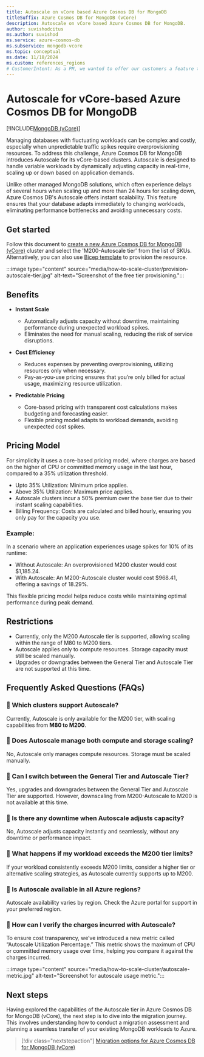 ```yaml
---
title: Autoscale on vCore based Azure Cosmos DB for MongoDB
titleSuffix: Azure Cosmos DB for MongoDB (vCore)
description: Autoscale on vCore based Azure Cosmos DB for MongoDB.
author: suvishodcitus
ms.author: suvishod
ms.service: azure-cosmos-db
ms.subservice: mongodb-vcore
ms.topic: conceptual
ms.date: 11/18/2024
ms.custom: references_regions
# CustomerIntent: As a PM, we wanted to offer our customers a feature that allows database adapts immediately to changing workloads, eliminating performance bottlenecks 
---
```



# Autoscale for vCore-based Azure Cosmos DB for MongoDB

[!INCLUDE[MongoDB (vCore)](~/reusable-content/ce-skilling/azure/includes/cosmos-db/includes/appliesto-mongodb-vcore.md)]

Managing databases with fluctuating workloads can be complex and costly, especially when unpredictable traffic spikes require overprovisioning resources. To address this 
challenge, Azure Cosmos DB for MongoDB introduces Autoscale for its vCore-based clusters. Autoscale is designed to handle variable workloads by dynamically adjusting capacity 
in real-time, scaling up or down based on application demands.

Unlike other managed MongoDB solutions, which often experience delays of several hours when scaling up and more than 24 hours 
for scaling down, Azure Cosmos DB's Autoscale offers instant scalability. This feature ensures that your database adapts 
immediately to changing workloads, eliminating performance bottlenecks and avoiding unnecessary costs.

## Get started

Follow this document to [create a new Azure Cosmos DB for MongoDB (vCore)](quickstart-portal.md) cluster and select the 'M200-Autoscale tier' from the list of SKUs. 
Alternatively, you can also use [Bicep template](quickstart-bicep.md) to provision the resource.

:::image type="content" source="media/how-to-scale-cluster/provision-autoscale-tier.jpg" alt-text="Screenshot of the free tier provisioning.":::

## Benefits

- **Instant Scale**

  - Automatically adjusts capacity without downtime, maintaining performance during unexpected workload spikes.
  - Eliminates the need for manual scaling, reducing the risk of service disruptions.

- **Cost Efficiency**

  - Reduces expenses by preventing overprovisioning, utilizing resources only when necessary.
  - Pay-as-you-use pricing ensures that you’re only billed for actual usage, maximizing resource utilization.

- **Predictable Pricing**

  - Core-based pricing with transparent cost calculations makes budgeting and forecasting easier.
  - Flexible pricing model adapts to workload demands, avoiding unexpected cost spikes.

## Pricing Model

For simplicity it uses a core-based pricing model, where charges are based on the higher of CPU or committed memory usage 
in the last hour, compared to a 35% utilization threshold.

* Upto 35% Utilization: Minimum price applies.
* Above 35% Utilization: Maximum price applies.
* Autoscale clusters incur a 50% premium over the base tier due to their instant scaling capabilities.
* Billing Frequency: Costs are calculated and billed hourly, ensuring you only pay for the capacity you use.

### Example:
In a scenario where an application experiences usage spikes for 10% of its runtime:

* Without Autoscale: An overprovisioned M200 cluster would cost $1,185.24.
* With Autoscale: An M200-Autoscale cluster would cost $968.41, offering a savings of 18.29%.

This flexible pricing model helps reduce costs while maintaining optimal performance during peak demand.

## Restrictions

- Currently, only the M200 Autoscale tier is supported, allowing scaling within the range of M80 to M200 tiers.
- Autoscale applies only to compute resources. Storage capacity must still be scaled manually.
- Upgrades or downgrades between the General Tier and Autoscale Tier are not supported at this time.

## Frequently Asked Questions (FAQs)

### 🔹 Which clusters support Autoscale?  
Currently, Autoscale is only available for the M200 tier, with scaling capabilities from **M80 to M200**.  

### 🔹 Does Autoscale manage both compute and storage scaling?  
No, Autoscale only manages compute resources. Storage must be scaled manually.  

### 🔹 Can I switch between the General Tier and Autoscale Tier?  
Yes, upgrades and downgrades between the General Tier and Autoscale Tier are supported. However, downscaling from M200-Autoscale to M200 is not available at this time. 

### 🔹 Is there any downtime when Autoscale adjusts capacity?  
No, Autoscale adjusts capacity instantly and seamlessly, without any downtime or performance impact.  

### 🔹 What happens if my workload exceeds the M200 tier limits?  
If your workload consistently exceeds M200 limits, consider a higher tier or alternative scaling strategies, as Autoscale currently supports up to M200.  

### 🔹 Is Autoscale available in all Azure regions?  
Autoscale availability varies by region. Check the Azure portal for support in your preferred region.  

### 🔹 How can I verify the charges incurred with Autoscale?  
To ensure cost transparency, we’ve introduced a new metric called “Autoscale Utilization Percentage.” 
This metric shows the maximum of CPU or committed memory usage over time, helping you compare it against the charges incurred.  

:::image type="content" source="media/how-to-scale-cluster/autoscale-metric.jpg" alt-text="Screenshot for autoscale usage metric.":::

## Next steps

Having explored the capabilities of the Autoscale tier in Azure Cosmos DB for MongoDB (vCore), the next step is to dive into the migration journey. This involves understanding how to conduct a migration assessment and planning a seamless transfer of your existing MongoDB workloads to Azure.

> [!div class="nextstepaction"]
> [Migration options for Azure Cosmos DB for MongoDB (vCore)](migration-options.md)
